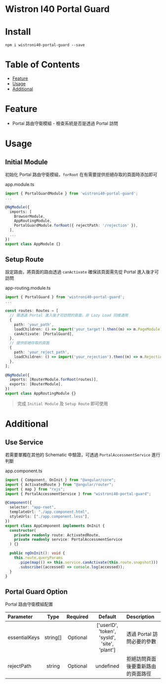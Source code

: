 # Wistron I40 Portal Guard

# Install

```
npm i wistroni40-portal-guard --save
```

# Table of Contents

- [Feature](#feature)
- [Usage](#usage)
- [Additional](#additional)

# Feature

- Portal 路由守衛模組 - 檢查系統是否是透過 Portal 訪問

# Usage

## Initial Module

初始化 Portal 路由守衛模組，`forRoot` 在有需要提供拒絕存取的頁面時添加即可

app.module.ts

```typescript
import { PortalGuardModule } from 'wistroni40-portal-guard';
...

@NgModule({
  imports: [
    BrowserModule,
    AppRoutingModule,
    PortalGuardModule.forRoot({ rejectPath: '/rejection' }),
  ],
  ...
})
export class AppModule {}
```

## Setup Route

設定路由，將頁面的路由透過 `canActivate` 確保該頁面需先從 Portal 進入後才可訪問

app-routing.module.ts

```typescript
import { PortalGuard } from 'wistroni40-portal-guard';
...

const routes: Routes = [
  // 需透過 Portal 進入後才可訪問的頁面，非 Lazy Load 同樣適用
  {
    path: 'your_path',
    loadChildren: () => import('your_target').then((m) => m.PageModule),
    canActivate: [PortalGuard],
  },
  // 提供拒絕存取的頁面
  {
    path: 'your_reject_path',
    loadChildren: () => import('your_rejection').then((m) => m.RejectionModule),
  },
];

@NgModule({
  imports: [RouterModule.forRoot(routes)],
  exports: [RouterModule],
})
export class AppRoutingModule {}
```

> 完成 `Initial Module` 及 `Setup Route` 即可使用

# Additional

## Use Service

若需要單獨在其他的 Schematic 中驗證，可透過 `PortalAccessmentService` 進行判斷

app.component.ts

```typescript
import { Component, OnInit } from "@angular/core";
import { ActivatedRoute } from "@angular/router";
import { map } from "rxjs";
import { PortalAccessmentService } from "wistroni40-portal-guard";

@Component({
  selector: "app-root",
  templateUrl: "./app.component.html",
  styleUrls: ["./app.component.less"],
})
export class AppComponent implements OnInit {
  constructor(
    private readonly route: ActivatedRoute,
    private readonly service: PortalAccessmentService
  ) {}

  public ngOnInit(): void {
    this.route.queryParams
      .pipe(map(() => this.service.canActivate(this.route.snapshot)))
      .subscribe((accessed) => console.log(accessed));
  }
}
```

## Portal Guard Option

Portal 路由守衛模組配置

| Parameter     |   Type   | Required |                    Default                    | Description                        |
| :------------ | :------: | :------: | :-------------------------------------------: | :--------------------------------- |
| essentialKeys | string[] | Optional | ['userID', 'token', 'sysId', 'site', 'plant'] | 透過 Portal 訪問必要的參數         |
| rejectPath    |  string  | Optional |                   undefined                   | 拒絕訪問頁面後要重新路由的頁面路徑 |
